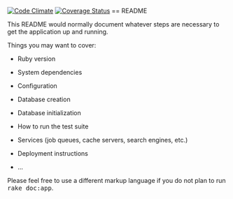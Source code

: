 [![Code Climate](https://codeclimate.com/github/andela-rchukwumam/Bucketlist/badges/gpa.svg)](https://codeclimate.com/github/andela-rchukwumam/Bucketlist)
[![Coverage Status](https://coveralls.io/repos/andela-rchukwumam/Bucketlist/badge.svg?branch=master&service=github)](https://coveralls.io/github/andela-rchukwumam/Bucketlist?branch=master)
== README

This README would normally document whatever steps are necessary to get the
application up and running.

Things you may want to cover:

* Ruby version

* System dependencies

* Configuration

* Database creation

* Database initialization

* How to run the test suite

* Services (job queues, cache servers, search engines, etc.)

* Deployment instructions

* ...


Please feel free to use a different markup language if you do not plan to run
<tt>rake doc:app</tt>.
